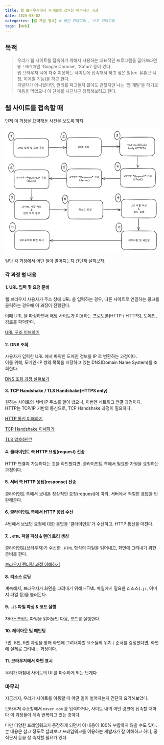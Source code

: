```yaml
---
title: 웹 브라우저에서 사이트에 접속할 때까지의 과정
date: 2025-08-02
categories: [웹 개발 정복] # 메인 카테고리 , 보조 카테고리
tags: [Web]
---
```


## 목적

> 우리가 웹 사이트를 접속하기 위해서 사용하는 대표적인 프로그램을 꼽아보라면 `웹 브라우저`인 'Google Chrome', 'Safari' 등이 있다.  
> 웹 브라우저 덕에 자주 이용하는 사이트에 접속해서 하고 싶은 일(ex. 유튜브 시청, 이메일 기능)을 하곤 한다.  
> 개발자가 아니었다면, 원리를 파고들지 않아도 괜찮지만 나는 '웹 개발'을 하기로 마음을 먹었으니 이 단계를 차근차근 정복해보려고 한다.

## 웹 사이트를 접속할 때

먼저 이 과정을 요약해둔 사진을 보도록 하자.

![웹 브라우저에서 사이트에 접속할 때까지의 과정을 정리한 사진](../assets/img/posts/2025-08-02-Things-happen-when-type-url.png)

일단 각 과정에서 어떤 일이 벌어지는지 간단히 살펴보자.

### 각 과정 별 내용

#### 1. URL 입력 및 요청 준비

웹 브라우저 사용자가 주소 창에 URL 을 입력하는 경우, 다른 사이트로 연결하는 링크를 클릭하는 경우에 이 과정이 진행된다.

이때 URL 을 파싱하면서 해당 사이트가 이용하는 프로토콜(HTTP / HTTPS), 도메인, 경로를 파악한다.

[URL 구조 이해하기](posts/2025-08-04-URL-Structure.md)

#### 2. DNS 조회

사용자가 입력한 URL 에서 파악한 도메인 정보를 IP 로 변환하는 과정이다.  
이를 위해, 도메인-IP 쌍의 목록을 저장하고 있는 DNS(Domain Name System)를 조회한다.

[DNS 조회 과정 살펴보기](posts/2025-08-05-DNS-Query.md)

#### 3. TCP Handshake / TLS Handshake(HTTPS only)

원하는 사이트의 서버 IP 주소를 알아 냈으니, 이번엔 네트워크 연결 과정이다.  
HTTP는 TCP/IP 기반의 통신으로, TCP Handshake 과정이 필요하다.

[HTTP 통신 이해하기](posts/2025-08-06-What-is-HTTP.md)

[TCP Handshake 이해하기](posts/2025-08-06-What-is-TCP.md)

[TLS 암호화란?](posts/2025-08-06-What-is-TLS.md)

#### 4. 클라이언트 측 HTTP 요청(request) 전송

HTTP 연결이 가능하다는 것을 확인했다면, 클라이언트 측에서 필요한 자원을 요청하는 과정이다.

#### 5. 서버 측 HTTP 응답(response) 전송

클라이언트 측에서 보내온 정상적인 요청(request)에 따라, 서버에서 적절한 응답을 반환해준다.

#### 6. 클라이언트 측에서 HTTP 응답 수신

4번에서 보냈던 요청에 대한 응답을 '클라이언트'가 수신하고, HTTP 통신을 마친다.

#### 7. `.HTML` 파일 파싱 & 렌더 트리 생성

클라이언트(브라우저)가 수신한 `.HTML` 형식의 파일을 읽어내고, 화면에 그려내기 위한 준비를 한다.

[브라우저 렌더링 과정 이해하기](posts/2025-08-07-How-browsers-render.md)

#### 8. 리소스 로딩

계속해서, 브라우저가 화면을 그려내기 위해 HTML 파일에서 필요한 리소스(`.js`, 이미지 파일 등)을 불러온다.

#### 9. `.JS` 파일 파싱 & 코드 실행

자바스크립트 파일을 읽어들인 다음, 코드를 실행한다.

#### 10. 레이아웃 및 페인팅

7번, 8번, 9번 과정을 통해 화면에 그려내야할 요소들의 위치 / 순서를 결정했다면, 화면에 실제로 그려내는 과정이다.

#### 11. 브라우저에서 화면 표시

우리가 마침내 사이트의 UI 를 마주하게 되는 단계다.

### 마무리

지금까지, 우리가 사이트를 이동할 때 어떤 일이 벌어지는지 간단히 요약해보았다.

브라우저 주소창에서 `naver.com` 를 입력하거나, 사이트 내의 어떤 링크에 접속할 때마다 이 과정들이 계속 반복되고 있는 것이다.

다만 다양한 프레임워크가 등장하게 되면서 이 내용이 100% 부합하지 않을 수도 있다.  
본 내용은 참고 정도로 살펴보고 프레임워크를 이용하는 개발자가 잘 이해하고 하니, 공식문서 등을 잘 숙지할 필요가 있다.
